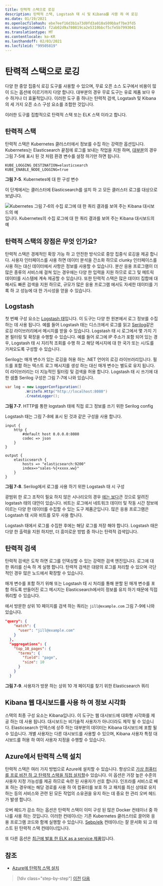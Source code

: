 ```yaml
---
title: 탄력적 스택으로 로깅
description: 탄력적 스택, Logstash 태 시 및 Kibana를 사용 하 여 로깅
ms.date: 01/19/2021
ms.openlocfilehash: ebe7eef16d3b1a73d0fd3a010a509bbaf7be3fd5
ms.sourcegitcommit: f2ab02d9a780819ca2e5310bbcf5cfe5b7993041
ms.translationtype: MT
ms.contentlocale: ko-KR
ms.lasthandoff: 02/03/2021
ms.locfileid: "99505819"
---
```

# <a name="logging-with-elastic-stack"></a>탄력적 스택으로 로깅

다양 한 중앙 집중식 로깅 도구를 사용할 수 있으며, 무료 오픈 소스 도구에서 비용이 많이 드는 옵션에 이르기까지 다양 합니다. 대부분의 경우 무료 도구는 유료 제품 보다 우수 하거나 더 효율적입니다. 이러한 도구 중 하나는 탄력적 검색, Logstash 및 Kibana의 세 가지 오픈 소스 구성 요소를 조합한 것입니다.

이러한 도구를 집합적으로 탄력적 스택 또는 ELK 스택 이라고 합니다.

## <a name="elastic-stack"></a>탄력적 스택

탄력적 스택은 Kubernetes 클러스터에서 정보를 수집 하는 강력한 옵션입니다. Kubernetes는 Elasticsearch 끝점에 로그를 보내는 작업을 지원 하며, [대부분](https://kubernetes.io/docs/tasks/debug-application-cluster/logging-elasticsearch-kibana/)의 경우 그림 7-5에 표시 된 것 처럼 환경 변수를 설정 하기만 하면 됩니다.

```kubernetes
KUBE_LOGGING_DESTINATION=elasticsearch
KUBE_ENABLE_NODE_LOGGING=true
```

**그림 7-5**. Kubernetes에 대 한 구성 변수

이 단계에서는 클러스터에 Elasticsearch를 설치 하 고 모든 클러스터 로그를 대상으로 보냅니다.

![Kubernetes 그림 7-6의 수집 로그에 대 한 쿼리 결과를 보여 주는 Kibana 대시보드의 예 ](./media/kibana-dashboard.png)
 입니다. Kubernetes의 수집 로그에 대 한 쿼리 결과를 보여 주는 Kibana 대시보드의 예

## <a name="what-are-the-advantages-of-elastic-stack"></a>탄력적 스택의 장점은 무엇 인가요?

탄력적 스택은 경제적인 확장 가능 하 고 안전한 방식으로 중앙 집중식 로깅을 제공 합니다. 사용자 인터페이스를 사용 하면 데이터 분석을 간소화 하므로 clunky 인터페이스를 사용 하는 대신 데이터에서 사항은 정보를 사용할 수 있습니다. 분산 응용 프로그램이 더 많은 종류의 서비스에 걸쳐 있는 경우에는 다양 한 입력을 지원 하므로 로그 및 메트릭 데이터를 시스템에 계속 제공할 수 있습니다. 또한 탄력적 스택은 많은 데이터 집합에 대해서도 빠른 검색을 지원 하므로, 규모가 많은 응용 프로그램 에서도 자세한 데이터를 기록 하 고 성능에 대 한 가시성을 얻을 수 있습니다.

## <a name="logstash"></a>Logstash

첫 번째 구성 요소는 [Logstash 태](https://www.elastic.co/products/logstash)입니다. 이 도구는 다양 한 원본에서 로그 정보를 수집 하는 데 사용 됩니다. 예를 들어 Logstash 태는 디스크에서 로그를 읽고 [Serilog](https://serilog.net/)같은 로깅 라이브러리에서 메시지를 받을 수 있습니다. Logstash 태 시 로그에서 몇 가지 기본 필터링 및 확장을 수행할 수 있습니다. 예를 들어 로그에 IP 주소가 포함 되어 있는 경우, Logstash 태 시 지리적 조회를 수행 하 고 해당 메시지에 대 한 국가 또는 시/도를 가져오도록 구성할 수 있습니다.

Serilog는 매개 변수가 있는 로깅을 허용 하는 .NET 언어의 로깅 라이브러리입니다. 필드를 포함 하는 텍스트 로그 메시지를 생성 하는 대신 매개 변수는 별도로 유지 됩니다. 이 라이브러리는 더 지능적인 필터링 및 검색을 허용 합니다. Logstash 태 시 쓰기에 대 한 샘플 Serilog 구성은 그림 7-7에 나와 있습니다.

```csharp
var log = new LoggerConfiguration()
         .WriteTo.Http("http://localhost:8080")
         .CreateLogger();
```

**그림 7-7**. HTTP를 통한 logstash 태에 직접 로그 정보를 쓰기 위한 Serilog config

Logstash 태는 그림 7-8에 표시 된 것과 같은 구성을 사용 합니다.

```
input {
    http {
        #default host 0.0.0.0:8080
        codec => json
    }
}

output {
    elasticsearch {
        hosts => "elasticsearch:9200"
        index=>"sales-%{+xxxx.ww}"
    }
}
```

**그림 7-8**. Serilog에서 로그를 사용 하기 위한 Logstash 태 시 구성

광범위 한 로그 조작이 필요 하지 않은 시나리오의 경우 [에는 보다](https://www.elastic.co/products/beats)큰 것으로 알려진 logstash 태의 대안이 있습니다. 비트는 로그에서 네트워크 데이터 및 작동 시간 정보에 이르는 다양 한 데이터를 수집할 수 있는 도구 제품군입니다. 많은 응용 프로그램은 Logstash 태 시와 비트를 모두 사용 합니다.

Logstash 태에서 로그를 수집한 후에는 해당 로그를 저장 해야 합니다. Logstash 태은 다양 한 출력을 지원 하지만, 더 흥미로운 방법 중 하나는 탄력적 검색입니다.

## <a name="elastic-search"></a>탄력적 검색

탄력적 검색은 도착 하면 로그를 인덱싱할 수 있는 강력한 검색 엔진입니다. 로그에 대 한 쿼리를 신속 하 게 실행 합니다. 탄력적 검색은 대량의 로그를 처리할 수 있으며 극단적인 경우 많은 노드에서 확장할 수 있습니다.

매개 변수를 포함 하기 위해 또는 Logstash 태 시 처리를 통해 분할 된 매개 변수를 포함 하도록 만들어진 로그 메시지는 Elasticsearch에서이 정보를 유지 하기 때문에 직접 쿼리할 수 있습니다.

에서 방문한 상위 10 페이지를 검색 하는 쿼리는 `jill@example.com` 그림 7-9에 나와 있습니다.

```json
"query": {
    "match": {
      "user": "jill@example.com"
    }
  },
  "aggregations": {
    "top_10_pages": {
      "terms": {
        "field": "page",
        "size": 10
      }
    }
  }
```

**그림 7-9**. 사용자가 방문 하는 상위 10 개 페이지를 찾기 위한 Elasticsearch 쿼리

## <a name="visualizing-information-with-kibana-web-dashboards"></a>Kibana 웹 대시보드를 사용 하 여 정보 시각화

스택의 최종 구성 요소는 Kibana입니다. 이 도구는 웹 대시보드에 대화형 시각화를 제공 하는 데 사용 됩니다. 대시보드는 비기술적 사용자가 아니더라도 제작 될 수 있습니다. Elasticsearch 인덱스에 상주 하는 대부분의 데이터는 Kibana 대시보드에 포함 될 수 있습니다. 개별 사용자는 다른 대시보드를 사용할 수 있으며, Kibana 사용자 특정 대시보드를 허용 하 여이 사용자 지정을 수행할 수 있습니다.

## <a name="installing-elastic-stack-on-azure"></a>Azure에서 탄력적 스택 설치

탄력적 스택은 여러 가지 방법으로 Azure에 설치할 수 있습니다. 항상으로 [가상 컴퓨터를 프로 비전 하 고 탄력적 스택을 직접 설치할](/azure/virtual-machines/linux/tutorial-elasticsearch)수 있습니다. 이 옵션은 가장 높은 수준의 사용자 지정 가능성를 제공 하므로 숙련 된 사용자가 선호 합니다. 인프라를 서비스로 배포 하는 경우에는 해당 경로를 사용 하 여 컴퓨터를 보호 하 고 패치를 최신 상태로 유지 하는 등의 서비스와 관련 된 모든 작업의 소유권을 유지 하는 데 중요 한 관리 오버 헤드가 발생 합니다.

오버 헤드가 감소 하는 옵션은 탄력적 스택이 이미 구성 된 많은 Docker 컨테이너 중 하나를 사용 하는 것입니다. 이러한 컨테이너는 기존 Kubernetes 클러스터로 끌어와 응용 프로그램 코드와 함께 실행할 수 있습니다. [Sebp/elk](https://elk-docker.readthedocs.io/) 컨테이너는 잘 문서화 되 고 테스트 된 탄력적 스택 컨테이너입니다.

또 다른 옵션은 [최근에 발표 한 ELK as a service 제품](https://devops.com/logz-io-unveils-azure-open-source-elk-monitoring-solution/)입니다.

## <a name="references"></a>참조

- [Azure에 탄력적 스택 설치](/azure/virtual-machines/linux/tutorial-elasticsearch)

>[!div class="step-by-step"]
>[이전](observability-patterns.md)
>[다음](monitoring-azure-kubernetes.md)

